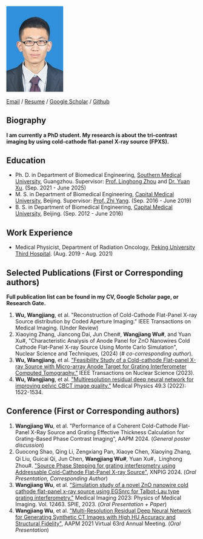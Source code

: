 
<img src="photo_wwj.png" data-canonical-src="photo_wwj.png" width="150"  />

[Email](mailto:wwj12110303@i.smu.edu.cn)  /  [Resume](./CV_WWJ/1_Curriculum_Vitae_20250228.pdf)  /  [Google Scholar](https://scholar.google.com/citations?user=j8PmNI4AAAAJ&hl=en)  /  [Github](https://github.com/WangjiangWu)

## Biography
**I am currently a PhD student. My research is about the tri-contrast imaging by using cold-cathode flat-panel X-ray source (FPXS).**

## Education
- Ph. D. in Department of Biomedical Engineering, [Southern Medical University](https://en.wikipedia.org/wiki/Southern_Medical_University), Guangzhou. Supervisor: [Prof. Linghong Zhou](https://portal.smu.edu.cn/swyxgcxy/info/1021/1283.htm) and [Dr. Yuan Xu](https://portal.smu.edu.cn/swyxgcxy/info/1021/2625.htm). (Sep. 2021 - June 2025)
- M. S. in Department of Biomedical Engineering, [Capital Medical University](https://en.wikipedia.org/wiki/Capital_Medical_University), Beijing. Supervisor: [Prof. Zhi Yang](http://ccmu.teacher.360eol.com/teacherBasic/preview?teacherId=11459). (Sep. 2016 - June 2019)
- B. S. in Department of Biomedical Engineering, [Capital Medical University](https://en.wikipedia.org/wiki/Capital_Medical_University), Beijing. (Sep. 2012 - June 2016)

## Work Experience
- Medical Physicist, Department of Radiation Oncology, [Peking University Third Hospital](https://en.wikipedia.org/wiki/Peking_University_Third_Hospital). (Aug. 2019 - Aug. 2021)

## Selected Publications (First or Corresponding authors)
**Full publication list can be found in my CV, Google Scholar page, or Research Gate.**
1. **Wu, Wangjiang**, et al. "Reconstruction of Cold-Cathode Flat-Panel X-ray Source distribution by Coded Aperture Imaging." IEEE Transactions on Medical Imaging. (Under Review)
2. Xiaoying Zhang, Jiancong Dai, Jun Chen\#, **Wangjiang Wu\#**, and Yuan Xu\#, "Characteristic Analysis of Anode Panel for ZnO Nanowires Cold Cathode Flat-Panel X-ray Source Using Monte Carlo Simulation", Nuclear Science and Techniques, (2024) (*\# co-corresponding author*).
3. **Wu, Wangjiang**, et al. ["Feasibility Study of a Cold-cathode Flat-panel X-ray Source with Micro-array Anode Target for Grating Interferometer Computed Tomography."](https://ieeexplore.ieee.org/document/10296928) IEEE Transactions on Nuclear Science (2023).
4. **Wu, Wangjiang**, et al. ["Multiresolution residual deep neural network for improving pelvic CBCT image quality."](https://aapm.onlinelibrary.wiley.com/doi/abs/10.1002/mp.15460) Medical Physics 49.3 (2022): 1522-1534.

## Conference (First or Corresponding authors)
1. **Wangjiang Wu**, et al. "Performance of a Coherent Cold-Cathode Flat-Panel X-Ray Source and Grating Effective Thickness Calculation for Grating-Based Phase Contrast Imaging", AAPM 2024. (*General poster discussion*)
2. Guocong Shao, Qing Li, Zengxiang Pan, Xiaoye Chen, Xiaoying Zhang, Qi Liu, Guicai Qi, Jun Chen, **Wangjiang Wu\#**, Yuan Xu\#，Linghong Zhou\#. ["Source Phase Stepping for grating interferometry using Addressable Cold-Cathode Flat-Panel X-ray Source"](https://mm.scimeeting.cn/en/web/index/19821_1924472), XNPIG 2024. (*Oral Presentation, Corresponding Author*)
3. **Wangjiang Wu**, et al. ["Simulation study of a novel ZnO nanowire cold cathode flat-panel x-ray source using EGSnrc for Talbot-Lau type grating interferometry."](https://www.spiedigitallibrary.org/conference-proceedings-of-spie/12463/124630A/Simulation-study-of-a-novel-ZnO-nanowire-cold-cathode-flat/10.1117/12.2652087.short) Medical Imaging 2023: Physics of Medical Imaging. Vol. 12463. SPIE, 2023. (*Oral Presentation + Paper*)
4. **Wangjiang Wu**, et al. ["Multi-Resolution Residual Deep Neural Network for Generating Synthetic CT Images with High HU Accuracy and Structural Fidelity"](https://w4.aapm.org/meetings/2021AM/programInfo/programAbs.php?sid=9205&aid=55684), AAPM 2021 Virtual 63rd Annual Meeting. (*Oral Presentation*)



